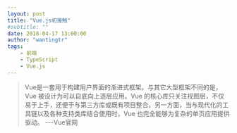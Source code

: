 ```yaml
---
layout: post
title: "Vue.js初接触"
#subtitle: ""
date: 2018-04-17 13:00:00
author: "wantingtr"
tags:
    - 前端
    - TypeScript
    - Vue.js
---
```


>Vue是一套用于构建用户界面的渐进式框架。与其它大型框架不同的是，Vue 被设计为可以自底向上逐层应用。Vue 的核心库只关注视图层，不仅易于上手，还便于与第三方库或既有项目整合。另一方面，当与现代化的工具链以及各种支持类库结合使用时，Vue 也完全能够为复杂的单页应用提供驱动。 ---Vue官网
